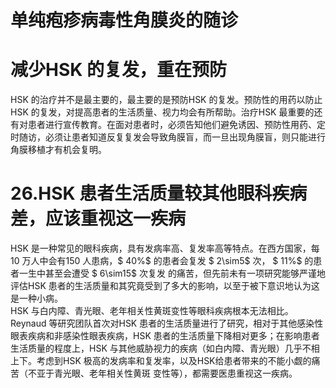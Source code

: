 # 单纯疱疹病毒性角膜炎的随诊  
#  减少HSK 的复发，重在预防  
HSK 的治疗并不是最主要的，最主要的是预防HSK 的复发。预防性的用药以防止HSK 的复发，对提高患者的生活质量、视力均会有所帮助。治疗HSK 最重要的还有对患者进行宣传教育。在面对患者时，必须告知他们避免诱因、预防性用药、定时随访，必须让患者知道反复复发会导致角膜盲，而一旦出现角膜盲，则只能进行角膜移植才有机会复明。  
# 26.HSK 患者生活质量较其他眼科疾病差，应该重视这一疾病  
HSK 是一种常见的眼科疾病，具有发病率高、复发率高等特点。在西方国家，每10 万人中会有150 人患病，$ 40\%$ 的患者会复发 $ 2\sim5$   次， $ 11\%$  的患者一生中甚至会遭受 $ 6\sim15$   次复发 的痛苦，但先前未有一项研究能够严谨地评估HSK 患者的生活质量和其究竟受到了多大的影响，以至于被下意识地认为这是一种小病。  
HSK 与白内障、青光眼、老年相关性黄斑变性等眼科疾病根本无法相比。Reynaud 等研究团队首次对HSK 患者的生活质量进行了研究，相对于其他感染性眼表疾病和非感染性眼表疾病，HSK 患者的生活质量下降相对更多；在影响患者生活质量的程度上，HSK 与其他威胁视力的疾病（如白内障、青光眼）几乎不相上下。考虑到HSK 极高的发病率和复发率，以及HSK给患者带来的不能小觑的痛苦（不亚于青光眼、老年相关性黄斑 变性等），都需要医患重视这一疾病。  